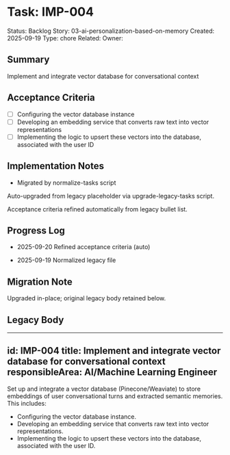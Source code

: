 # Task: IMP-004
Status: Backlog
Story: 03-ai-personalization-based-on-memory
Created: 2025-09-19
Type: chore
Related:
Owner:

## Summary
Implement and integrate vector database for conversational context

## Acceptance Criteria

- [ ] Configuring the vector database instance
- [ ] Developing an embedding service that converts raw text into vector representations
- [ ] Implementing the logic to upsert these vectors into the database, associated with the user ID

## Implementation Notes
- Migrated by normalize-tasks script

Auto-upgraded from legacy placeholder via upgrade-legacy-tasks script.


Acceptance criteria refined automatically from legacy bullet list.
## Progress Log
- 2025-09-20 Refined acceptance criteria (auto)

- 2025-09-19 Normalized legacy file
## Migration Note
Upgraded in-place; original legacy body retained below.

## Legacy Body
---
id: IMP-004
title: Implement and integrate vector database for conversational context
responsibleArea: AI/Machine Learning Engineer
---
Set up and integrate a vector database (Pinecone/Weaviate) to store embeddings of user conversational turns and extracted semantic memories. This includes:
- Configuring the vector database instance.
- Developing an embedding service that converts raw text into vector representations.
- Implementing the logic to upsert these vectors into the database, associated with the user ID.